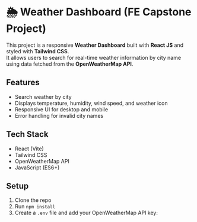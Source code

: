 # 🌦️ Weather Dashboard (FE Capstone Project)

This project is a responsive **Weather Dashboard** built with **React JS** and styled with **Tailwind CSS**.  
It allows users to search for real-time weather information by city name using data fetched from the **OpenWeatherMap API**.

## Features
- Search weather by city
- Displays temperature, humidity, wind speed, and weather icon
- Responsive UI for desktop and mobile
- Error handling for invalid city names

## Tech Stack
- React (Vite)
- Tailwind CSS
- OpenWeatherMap API
- JavaScript (ES6+)

## Setup
1. Clone the repo  
2. Run `npm install`  
3. Create a `.env` file and add your OpenWeatherMap API key:  
